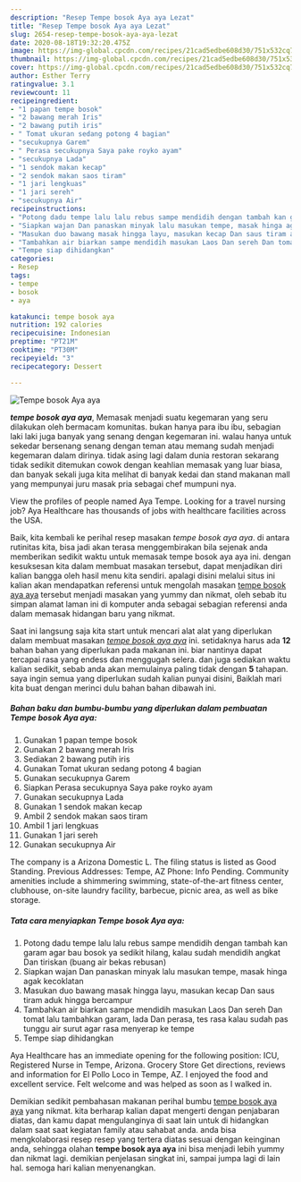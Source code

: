 ```yaml
---
description: "Resep Tempe bosok Aya aya Lezat"
title: "Resep Tempe bosok Aya aya Lezat"
slug: 2654-resep-tempe-bosok-aya-aya-lezat
date: 2020-08-18T19:32:20.475Z
image: https://img-global.cpcdn.com/recipes/21cad5edbe608d30/751x532cq70/tempe-bosok-aya-aya-foto-resep-utama.jpg
thumbnail: https://img-global.cpcdn.com/recipes/21cad5edbe608d30/751x532cq70/tempe-bosok-aya-aya-foto-resep-utama.jpg
cover: https://img-global.cpcdn.com/recipes/21cad5edbe608d30/751x532cq70/tempe-bosok-aya-aya-foto-resep-utama.jpg
author: Esther Terry
ratingvalue: 3.1
reviewcount: 11
recipeingredient:
- "1 papan tempe bosok"
- "2 bawang merah Iris"
- "2 bawang putih iris"
- " Tomat ukuran sedang potong 4 bagian"
- "secukupnya Garem"
- " Perasa secukupnya Saya pake royko ayam"
- "secukupnya Lada"
- "1 sendok makan kecap"
- "2 sendok makan saos tiram"
- "1 jari lengkuas"
- "1 jari sereh"
- "secukupnya Air"
recipeinstructions:
- "Potong dadu tempe lalu lalu rebus sampe mendidih dengan tambah kan garam agar bau bosok ya sedikit hilang, kalau sudah mendidih angkat Dan tiriskan (buang air bekas rebusan)"
- "Siapkan wajan Dan panaskan minyak lalu masukan tempe, masak hinga agak kecoklatan"
- "Masukan duo bawang masak hingga layu, masukan kecap Dan saus tiram aduk hingga bercampur"
- "Tambahkan air biarkan sampe mendidih masukan Laos Dan sereh Dan tomat lalu tambahkan garam, lada Dan perasa, tes rasa kalau sudah pas tunggu air surut agar rasa menyerap ke tempe"
- "Tempe siap dihidangkan"
categories:
- Resep
tags:
- tempe
- bosok
- aya

katakunci: tempe bosok aya 
nutrition: 192 calories
recipecuisine: Indonesian
preptime: "PT21M"
cooktime: "PT30M"
recipeyield: "3"
recipecategory: Dessert

---
```



![Tempe bosok Aya aya](https://img-global.cpcdn.com/recipes/21cad5edbe608d30/751x532cq70/tempe-bosok-aya-aya-foto-resep-utama.jpg)

<b><i>tempe bosok aya aya</i></b>, Memasak menjadi suatu kegemaran yang seru dilakukan oleh bermacam komunitas. bukan hanya para ibu ibu, sebagian laki laki juga banyak yang senang dengan kegemaran ini. walau hanya untuk sekedar bersenang senang dengan teman atau memang sudah menjadi kegemaran dalam dirinya. tidak asing lagi dalam dunia restoran sekarang tidak sedikit ditemukan cowok dengan keahlian memasak yang luar biasa, dan banyak sekali juga kita melihat di banyak kedai dan stand makanan mall yang mempunyai juru masak pria sebagai chef mumpuni nya.

View the profiles of people named Aya Tempe. Looking for a travel nursing job? Aya Healthcare has thousands of jobs with healthcare facilities across the USA.

Baik, kita kembali ke perihal resep masakan <i>tempe bosok aya aya</i>. di antara rutinitas kita, bisa jadi akan terasa menggembirakan bila sejenak anda memberikan sedikit waktu untuk memasak tempe bosok aya aya ini. dengan kesuksesan kita dalam membuat masakan tersebut, dapat menjadikan diri kalian bangga oleh hasil menu kita sendiri. apalagi disini melalui situs ini kalian akan mendapatkan referensi untuk mengolah masakan <u>tempe bosok aya aya</u> tersebut menjadi masakan yang yummy dan nikmat, oleh sebab itu simpan alamat laman ini di komputer anda sebagai sebagian referensi anda dalam memasak hidangan baru yang nikmat.


Saat ini langsung saja kita start untuk mencari alat alat yang diperlukan dalam membuat masakan <u><i>tempe bosok aya aya</i></u> ini. setidaknya harus ada <b>12</b> bahan bahan yang diperlukan pada makanan ini. biar nantinya dapat tercapai rasa yang endess dan menggugah selera. dan juga sediakan waktu kalian sedikit, sebab anda akan memulainya paling tidak dengan <b>5</b> tahapan. saya ingin semua yang diperlukan sudah kalian punyai disini, Baiklah mari kita buat dengan merinci dulu bahan bahan dibawah ini.

<!--inarticleads1-->

##### Bahan baku dan bumbu-bumbu yang diperlukan dalam pembuatan Tempe bosok Aya aya:

1. Gunakan 1 papan tempe bosok
1. Gunakan 2 bawang merah Iris
1. Sediakan 2 bawang putih iris
1. Gunakan  Tomat ukuran sedang potong 4 bagian
1. Gunakan secukupnya Garem
1. Siapkan  Perasa secukupnya Saya pake royko ayam
1. Gunakan secukupnya Lada
1. Gunakan 1 sendok makan kecap
1. Ambil 2 sendok makan saos tiram
1. Ambil 1 jari lengkuas
1. Gunakan 1 jari sereh
1. Gunakan secukupnya Air


The company is a Arizona Domestic L. The filing status is listed as Good Standing. Previous Addresses: Tempe, AZ Phone: Info Pending. Community amenities include a shimmering swimming, state-of-the-art fitness center, clubhouse, on-site laundry facility, barbecue, picnic area, as well as bike storage. 

<!--inarticleads2-->

##### Tata cara menyiapkan Tempe bosok Aya aya:

1. Potong dadu tempe lalu lalu rebus sampe mendidih dengan tambah kan garam agar bau bosok ya sedikit hilang, kalau sudah mendidih angkat Dan tiriskan (buang air bekas rebusan)
1. Siapkan wajan Dan panaskan minyak lalu masukan tempe, masak hinga agak kecoklatan
1. Masukan duo bawang masak hingga layu, masukan kecap Dan saus tiram aduk hingga bercampur
1. Tambahkan air biarkan sampe mendidih masukan Laos Dan sereh Dan tomat lalu tambahkan garam, lada Dan perasa, tes rasa kalau sudah pas tunggu air surut agar rasa menyerap ke tempe
1. Tempe siap dihidangkan


Aya Healthcare has an immediate opening for the following position: ICU, Registered Nurse in Tempe, Arizona. Grocery Store Get directions, reviews and information for El Pollo Loco in Tempe, AZ. I enjoyed the food and excellent service. Felt welcome and was helped as soon as I walked in. 

Demikian sedikit pembahasan makanan perihal bumbu <u>tempe bosok aya aya</u> yang nikmat. kita berharap kalian dapat mengerti dengan penjabaran diatas, dan kamu dapat mengulanginya di saat lain untuk di hidangkan dalam saat saat kegiatan family atau sahabat anda. anda bisa mengkolaborasi resep resep yang tertera diatas sesuai dengan keinginan anda, sehingga olahan <b>tempe bosok aya aya</b> ini bisa menjadi lebih yummy dan nikmat lagi. demikian penjelasan singkat ini, sampai jumpa lagi di lain hal. semoga hari kalian menyenangkan.
